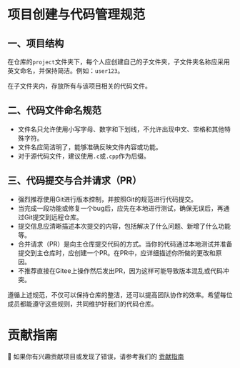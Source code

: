 # 项目创建与代码管理规范  
  
## 一、项目结构  
  
在仓库的`project`文件夹下，每个人应创建自己的子文件夹，子文件夹名称应采用英文命名，并保持简洁。例如：`user123`。  
  
在子文件夹内，存放所有与该项目相关的代码文件。  
  
## 二、代码文件命名规范  
  
- 文件名只允许使用小写字母、数字和下划线，不允许出现中文、空格和其他特殊字符。  
- 文件名应简洁明了，能够准确反映文件内容或功能。  
- 对于源代码文件，建议使用`.c`或`.cpp`作为后缀。  
  
## 三、代码提交与合并请求（PR）  
  
- 强烈推荐使用Git进行版本控制，并按照Git的规范进行代码提交。  
- 当完成一段功能或修复一个bug后，应先在本地进行测试，确保无误后，再通过Git提交到远程仓库。  
- 提交信息应清晰描述本次提交的内容，包括解决了什么问题、新增了什么功能等。  
- 合并请求（PR）是向主仓库提交代码的方式。当你的代码通过本地测试并准备提交到主仓库时，应创建一个PR。在PR中，应详细描述你所做的更改和原因。  
- 不推荐直接在Gitee上操作然后发出PR，因为这样可能导致版本混乱或代码冲突。  
  
遵循上述规范，不仅可以保持仓库的整洁，还可以提高团队协作的效率。希望每位成员都能遵守这些规则，共同维护好我们的代码仓库。

# 贡献指南

📖 如果你有兴趣贡献项目或发现了错误，请参考我们的 [贡献指南](../CONTRIBUTING.md)